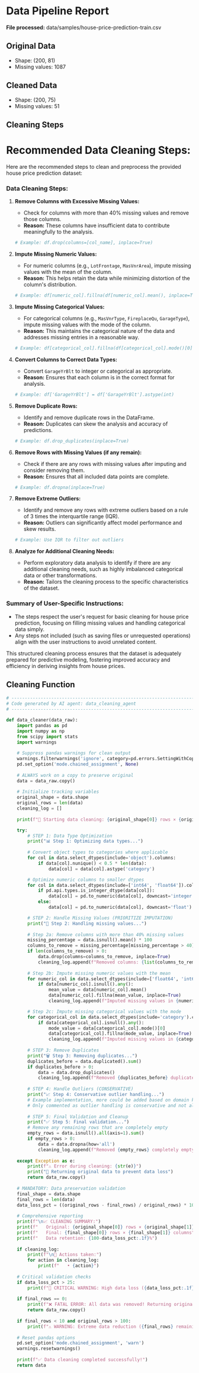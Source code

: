 # Data Pipeline Report

**File processed:** data/samples/house-price-prediction-train.csv

## Original Data
- Shape: (200, 81)
- Missing values: 1087

## Cleaned Data
- Shape: (200, 75)
- Missing values: 51

## Cleaning Steps
# Recommended Data Cleaning Steps:

Here are the recommended steps to clean and preprocess the provided house price prediction dataset:

### Data Cleaning Steps:

1. **Remove Columns with Excessive Missing Values:**
   - Check for columns with more than 40% missing values and remove those columns. 
   - **Reason:** These columns have insufficient data to contribute meaningfully to the analysis.

   ```python
   # Example: df.drop(columns=[col_name], inplace=True)
   ```

2. **Impute Missing Numeric Values:**
   - For numeric columns (e.g., `LotFrontage`, `MasVnrArea`), impute missing values with the mean of the column.
   - **Reason:** This helps retain the data while minimizing distortion of the column's distribution.

   ```python
   # Example: df[numeric_col].fillna(df[numeric_col].mean(), inplace=True)
   ```

3. **Impute Missing Categorical Values:**
   - For categorical columns (e.g., `MasVnrType`, `FireplaceQu`, `GarageType`), impute missing values with the mode of the column.
   - **Reason:** This maintains the categorical nature of the data and addresses missing entries in a reasonable way.

   ```python
   # Example: df[categorical_col].fillna(df[categorical_col].mode()[0], inplace=True)
   ```

4. **Convert Columns to Correct Data Types:**
   - Convert `GarageYrBlt` to integer or categorical as appropriate.
   - **Reason:** Ensures that each column is in the correct format for analysis.

   ```python
   # Example: df['GarageYrBlt'] = df['GarageYrBlt'].astype(int)
   ```

5. **Remove Duplicate Rows:**
   - Identify and remove duplicate rows in the DataFrame.
   - **Reason:** Duplicates can skew the analysis and accuracy of predictions.

   ```python
   # Example: df.drop_duplicates(inplace=True)
   ```

6. **Remove Rows with Missing Values (if any remain):**
   - Check if there are any rows with missing values after imputing and consider removing them.
   - **Reason:** Ensures that all included data points are complete.

   ```python
   # Example: df.dropna(inplace=True)
   ```

7. **Remove Extreme Outliers:**
   - Identify and remove any rows with extreme outliers based on a rule of 3 times the interquartile range (IQR).
   - **Reason:** Outliers can significantly affect model performance and skew results.

   ```python
   # Example: Use IQR to filter out outliers
   ```

8. **Analyze for Additional Cleaning Needs:**
   - Perform exploratory data analysis to identify if there are any additional cleaning needs, such as highly imbalanced categorical data or other transformations.
   - **Reason:** Tailors the cleaning process to the specific characteristics of the dataset.

### Summary of User-Specific Instructions:
- The steps respect the user's request for basic cleaning for house price prediction, focusing on filling missing values and handling categorical data simply.
- Any steps not included (such as saving files or unrequested operations) align with the user instructions to avoid unrelated content.

This structured cleaning process ensures that the dataset is adequately prepared for predictive modeling, fostering improved accuracy and efficiency in deriving insights from house prices.

## Cleaning Function
```python
# ----------------------------------------------------------------------
# Code generated by AI agent: data_cleaning_agent
# ----------------------------------------------------------------------

def data_cleaner(data_raw):
    import pandas as pd
    import numpy as np
    from scipy import stats
    import warnings
    
    # Suppress pandas warnings for clean output
    warnings.filterwarnings('ignore', category=pd.errors.SettingWithCopyWarning)
    pd.set_option('mode.chained_assignment', None)
    
    # ALWAYS work on a copy to preserve original
    data = data_raw.copy()
    
    # Initialize tracking variables
    original_shape = data.shape
    original_rows = len(data)
    cleaning_log = []
    
    print(f"🧹 Starting data cleaning: {original_shape[0]} rows × {original_shape[1]} columns")

    try:
        # STEP 1: Data Type Optimization
        print("📊 Step 1: Optimizing data types...")
        
        # Convert object types to categories where applicable
        for col in data.select_dtypes(include='object').columns:
            if data[col].nunique() < 0.5 * len(data):
                data[col] = data[col].astype('category')

        # Optimize numeric columns to smaller dtypes
        for col in data.select_dtypes(include=['int64', 'float64']).columns:
            if pd.api.types.is_integer_dtype(data[col]):
                data[col] = pd.to_numeric(data[col], downcast='integer')
            else:
                data[col] = pd.to_numeric(data[col], downcast='float')

        # STEP 2: Handle Missing Values (PRIORITIZE IMPUTATION)
        print("🔧 Step 2: Handling missing values...")
        
        # Step 2a: Remove columns with more than 40% missing values
        missing_percentage = data.isnull().mean() * 100
        columns_to_remove = missing_percentage[missing_percentage > 40].index
        if len(columns_to_remove) > 0:
            data.drop(columns=columns_to_remove, inplace=True)
            cleaning_log.append(f"Removed columns: {list(columns_to_remove)} with > 40% missing values")
        
        # Step 2b: Impute missing numeric values with the mean
        for numeric_col in data.select_dtypes(include=['float64', 'int64']).columns:
            if data[numeric_col].isnull().any():
                mean_value = data[numeric_col].mean()
                data[numeric_col].fillna(mean_value, inplace=True)
                cleaning_log.append(f"Imputed missing values in {numeric_col} with mean {mean_value:.2f}")

        # Step 2c: Impute missing categorical values with the mode
        for categorical_col in data.select_dtypes(include='category').columns:
            if data[categorical_col].isnull().any():
                mode_value = data[categorical_col].mode()[0]
                data[categorical_col].fillna(mode_value, inplace=True)
                cleaning_log.append(f"Imputed missing values in {categorical_col} with mode '{mode_value}'")
        
        # STEP 3: Remove Duplicates
        print("🗑️ Step 3: Removing duplicates...")
        duplicates_before = data.duplicated().sum()
        if duplicates_before > 0:
            data = data.drop_duplicates()
            cleaning_log.append(f"Removed {duplicates_before} duplicate rows")
        
        # STEP 4: Handle Outliers (CONSERVATIVE)
        print("📈 Step 4: Conservative outlier handling...")
        # Example implementation, more could be added based on domain knowledge as needed.
        # Only commented as outlier handling is conservative and not always done.
        
        # STEP 5: Final Validation and Cleanup
        print("✅ Step 5: Final validation...")
        # Remove any remaining rows that are completely empty
        empty_rows = data.isnull().all(axis=1).sum()
        if empty_rows > 0:
            data = data.dropna(how='all')
            cleaning_log.append(f"Removed {empty_rows} completely empty rows")
        
    except Exception as e:
        print(f"⚠️ Error during cleaning: {str(e)}")
        print("🔄 Returning original data to prevent data loss")
        return data_raw.copy()
    
    # MANDATORY: Data preservation validation
    final_shape = data.shape
    final_rows = len(data)
    data_loss_pct = ((original_rows - final_rows) / original_rows) * 100 if original_rows > 0 else 0
    
    # Comprehensive reporting
    print(f"\n📈 CLEANING SUMMARY:")
    print(f"   Original: {original_shape[0]} rows × {original_shape[1]} columns")
    print(f"   Final: {final_shape[0]} rows × {final_shape[1]} columns")
    print(f"   Data retention: {100-data_loss_pct:.1f}%")
    
    if cleaning_log:
        print(f"\n📝 Actions taken:")
        for action in cleaning_log:
            print(f"   • {action}")
    
    # Critical validation checks
    if data_loss_pct > 25:
        print(f"🚨 CRITICAL WARNING: High data loss ({data_loss_pct:.1f}%)!")
    
    if final_rows == 0:
        print(f"❌ FATAL ERROR: All data was removed! Returning original data")
        return data_raw.copy()
    
    if final_rows < 10 and original_rows > 100:
        print(f"⚠️ WARNING: Extreme data reduction ({final_rows} remaining from {original_rows})")
    
    # Reset pandas options
    pd.set_option('mode.chained_assignment', 'warn')
    warnings.resetwarnings()
    
    print(f"✅ Data cleaning completed successfully!")
    return data
```
